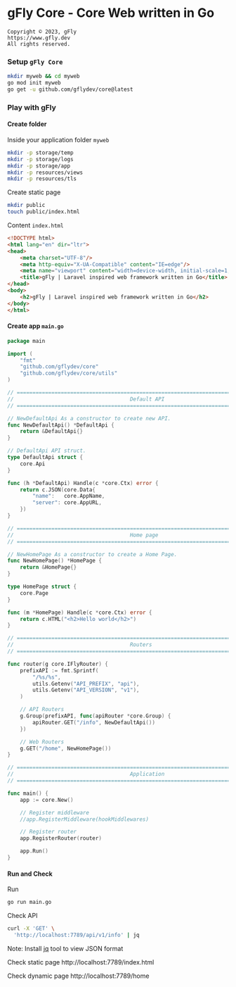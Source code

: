 # gFly Core - Core Web written in Go

    Copyright © 2023, gFly
    https://www.gfly.dev
    All rights reserved.

### Setup `gFly Core`
```bash
mkdir myweb && cd myweb
go mod init myweb
go get -u github.com/gflydev/core@latest
```

### Play with gFly

#### Create folder 

Inside your application folder `myweb` 
```bash
mkdir -p storage/temp
mkdir -p storage/logs
mkdir -p storage/app
mkdir -p resources/views
mkdir -p resources/tls
```

Create static page
```bash
mkdir public
touch public/index.html
```
Content `index.html`
```html
<!DOCTYPE html>
<html lang="en" dir="ltr">
<head>
    <meta charset="UTF-8"/>
    <meta http-equiv="X-UA-Compatible" content="IE=edge"/>
    <meta name="viewport" content="width=device-width, initial-scale=1, shrink-to-fit=no"/>
    <title>gFly | Laravel inspired web framework written in Go</title>
</head>
<body>
    <h2>gFly | Laravel inspired web framework written in Go</h2>
</body>
</html>
```

#### Create app `main.go`
```go
package main

import (
    "fmt"
    "github.com/gflydev/core"
    "github.com/gflydev/core/utils"
)

// =========================================================================================
//                                     Default API
// =========================================================================================

// NewDefaultApi As a constructor to create new API.
func NewDefaultApi() *DefaultApi {
    return &DefaultApi{}
}

// DefaultApi API struct.
type DefaultApi struct {
    core.Api
}

func (h *DefaultApi) Handle(c *core.Ctx) error {
    return c.JSON(core.Data{
        "name":   core.AppName,
        "server": core.AppURL,
    })
}

// =========================================================================================
//                                     Home page 
// =========================================================================================

// NewHomePage As a constructor to create a Home Page.
func NewHomePage() *HomePage {
    return &HomePage{}
}

type HomePage struct {
    core.Page
}

func (m *HomePage) Handle(c *core.Ctx) error {
    return c.HTML("<h2>Hello world</h2>")
}

// =========================================================================================
//                                     Routers
// =========================================================================================

func router(g core.IFlyRouter) {
    prefixAPI := fmt.Sprintf(
        "/%s/%s",
        utils.Getenv("API_PREFIX", "api"),
        utils.Getenv("API_VERSION", "v1"),
    )

    // API Routers
    g.Group(prefixAPI, func(apiRouter *core.Group) {
        apiRouter.GET("/info", NewDefaultApi())
    })

	// Web Routers
    g.GET("/home", NewHomePage())
}

// =========================================================================================
//                                     Application 
// =========================================================================================

func main() {
    app := core.New()

    // Register middleware
    //app.RegisterMiddleware(hookMiddlewares)

    // Register router
    app.RegisterRouter(router)

    app.Run()
}
```

#### Run and Check

Run
```bash
go run main.go
```

Check API
```bash
curl -X 'GET' \
  'http://localhost:7789/api/v1/info' | jq
```

Note: Install [jq](https://jqlang.github.io/jq/) tool to view JSON format

Check static page
http://localhost:7789/index.html

Check dynamic page
http://localhost:7789/home